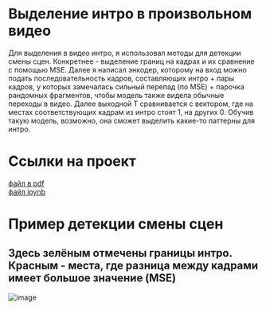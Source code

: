 # Выделение интро в произвольном видео
Для выделения в видео интро, я использовал методы для детекции смены сцен.
Конкретнее - выделение границ на кадрах и их сравнение с помощью MSE.
Далее я написал энкодер, которому на вход можно подать последовательность кадров, составляющих интро + пары кадров, у которых замечалась сильный перепад (по MSE) + парочка рандомных фрагментов, чтобы модель также видела обычные переходы в видео.
Далее выходной T сравнивается с вектором, где на местах соответствующих кадрам из интро стоят 1, на других 0. Обучив такую модель, возможно, она сможет выделить какие-то паттерны для интро.
# Сcылки на проект
[файл в pdf](vk_proj/vk_proj_1750179322.pdf) \
[файл ipynb](vk_proj/vk_proj.ipynb)
# Пример детекции смены сцен
## Здесь зелёным отмечены границы интро. Красным - места, где разница между кадрами имеет большое значение (MSE)
![image](https://github.com/user-attachments/assets/fded6df6-45df-4cf8-b58c-96c52cf32b99)
